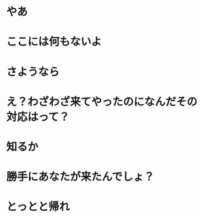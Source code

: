 # やあ



# ここには何もないよ





# さようなら





# え？わざわざ来てやったのになんだその対応はって？




# 知るか




# 勝手にあなたが来たんでしょ？




# とっとと帰れ

